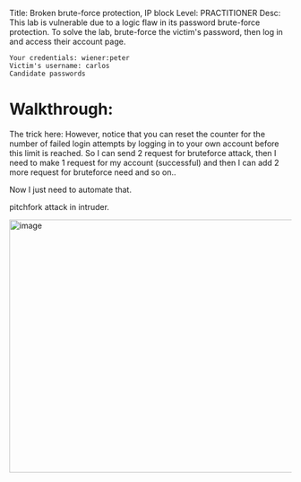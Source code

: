 Title: Broken brute-force protection, IP block
Level: PRACTITIONER
Desc:  This lab is vulnerable due to a logic flaw in its password brute-force protection. To solve the lab, brute-force the victim's password, then log in and access their account page.

    Your credentials: wiener:peter
    Victim's username: carlos
    Candidate passwords


# Walkthrough: 

The trick here:  However, notice that you can reset the counter for the number of failed login attempts by logging in to your own account before this limit is reached. 
So I can send 2 request for bruteforce attack, then I need to make 1 request for my account (successful) and then I can add 2 more request for bruteforce need and so on..

Now I just need to automate that.

pitchfork attack in intruder.

<img width="1122" height="451" alt="image" src="https://github.com/user-attachments/assets/3d5853c4-2db2-4fbc-91d6-0304c7a7f73e" />

